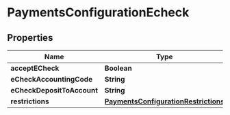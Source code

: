 
# PaymentsConfigurationEcheck

## Properties
Name | Type | Description | Notes
------------ | ------------- | ------------- | -------------
**acceptECheck** | **Boolean** |  |  [optional]
**eCheckAccountingCode** | **String** |  |  [optional]
**eCheckDepositToAccount** | **String** |  |  [optional]
**restrictions** | [**PaymentsConfigurationRestrictions**](PaymentsConfigurationRestrictions.md) |  |  [optional]



